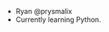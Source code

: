 - Ryan @prysmalix
- Currently learning Python.

<!---
prysmalix/prysmalix is a ✨ special ✨ repository because its `README.md` (this file) appears on your GitHub profile.
You can click the Preview link to take a look at your changes.
--->
